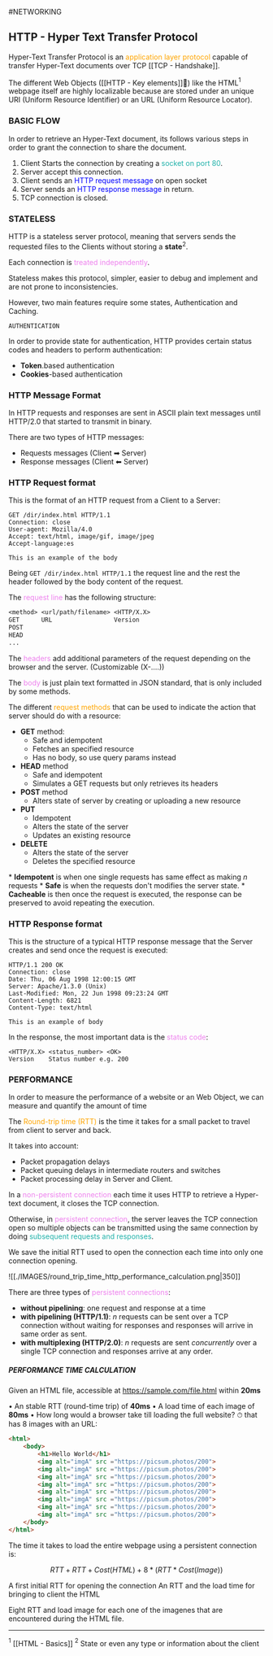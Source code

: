 #NETWORKING 

## HTTP - Hyper Text Transfer Protocol


Hyper-Text Transfer Protocol is an <span style="color:orange;">application layer protocol</span> capable of transfer Hyper-Text documents over TCP [[TCP - Handshake]]. 

The different Web Objects ([[HTTP - Key elements]]👀) like the HTML$^1$ webpage itself are highly localizable because are stored under an unique URI (Uniform  Resource Identifier) or an URL (Uniform Resource Locator). 


### BASIC FLOW

In order to retrieve an Hyper-Text document, its follows various steps in order to grant the connection to share the document. 

1. Client Starts the connection by creating a <span style="color:LIghtSeaGreen;">socket on port 80</span>.
2. Server accept this connection. 
3. Client sends an <span style="color:blue;">HTTP request message</span> on open socket
4. Server sends an <span style="color:blue;">HTTP response message</span> in return. 
5. TCP connection is closed. 

### STATELESS

HTTP is a stateless server protocol, meaning that servers sends the requested files to the Clients without storing a **state**$^2$. 

Each connection is <span style="color:Violet;">treated independently</span>. 

Stateless makes this protocol, simpler, easier to debug and implement and are not prone to inconsistencies. 

However, two main features require some states, Authentication and Caching. 

`AUTHENTICATION`

In order to provide state for authentication, HTTP provides certain status codes and headers to perform authentication: 
* **Token**.based authentication
* **Cookies**-based authentication

### HTTP Message Format

In HTTP requests and responses are sent in ASCII plain text messages until HTTP/2.0 that started to transmit in binary. 

There are two types of HTTP messages: 

* Requests messages (Client ➡ Server)
* Response messages (Client ⬅ Server)

### HTTP Request format

This is the format of an HTTP request from a Client to a Server: 

```TXT
GET /dir/index.html HTTP/1.1
Connection: close
User-agent: Mozilla/4.0
Accept: text/html, image/gif, image/jpeg
Accept-language:es

This is an example of the body
```

Being `GET /dir/index.html HTTP/1.1` the request line and the rest the header followed by the body content of the request. 

The <span style="color:violet;">request line</span> has the following structure: 

```txt
<method> <url/path/filename> <HTTP/X.X>
GET      URL                 Version    
POST
HEAD
...
```

The <span style="color:violet;">headers</span> add additional parameters of the request depending on the browser and the server. 
(Customizable (X-....))

The <span style="color:violet;">body</span> is just plain text formatted in JSON standard, that is only included by some methods. 

The different <span style="color:orange;">request methods</span> that can be used to indicate the action that server should do with a resource: 

* <span style="font-weight:bold;">GET</span> method: 
	* Safe and idempotent
	* Fetches an specified resource
	* Has no body, so use query params instead
* <span style="font-weight:bold;">HEAD</span> method
	* Safe and idempotent
	* Simulates a GET requests but only retrieves its headers
* <span style="font-weight:bold;">POST</span> method
	* Alters state of server by creating or uploading a new resource
* <span style="font-weight:bold;">PUT</span>
	* Idempotent
	* Alters the state of the server
	* Updates an existing resource
* <span style="font-weight:bold;">DELETE</span>
	* Alters the state of the server
	* Deletes the specified resource

\* **Idempotent** is when one single requests has same effect as making $n$ requests
\* **Safe** is when the requests don't modifies the server state. 
\* **Cacheable** is then once the request is executed, the response can be preserved to avoid repeating the execution. 

### HTTP Response format

This is the structure of a typical HTTP response message that the Server creates and send once the request is executed: 

```
HTTP/1.1 200 OK 
Connection: close
Date: Thu, 06 Aug 1998 12:00:15 GMT
Server: Apache/1.3.0 (Unix)
Last-Modified: Mon, 22 Jun 1998 09:23:24 GMT
Content-Length: 6821
Content-Type: text/html

This is an example of body
```

In the response, the most important data is the <span style="color:violet;">status code</span>: 

```
<HTTP/X.X> <status_number> <OK>
Version    Status number e.g. 200
```

### PERFORMANCE

In order to measure the performance of a website or an Web Object, we can measure and quantify the amount of time 

The <span style="color:orange;">Round-trip time (RTT)</span> is the time it takes for a small packet to travel from client to server and back. 

It takes into account: 
* Packet propagation delays
* Packet queuing delays in intermediate routers and switches
* Packet processing delay in Server and Client. 

In a <span style="color:violet;">non-persistent connection</span> each time it uses HTTP to retrieve a Hyper-text document, it closes the TCP connection. 

Otherwise, in <span style="color:violet;">persistent connection</span>, the server leaves the TCP connection open so multiple objects can be transmitted using the same connection by doing <span style="color:LIghtSeaGreen;">subsequent requests and responses</span>. 

We save the initial RTT used to open the connection each time into only one connection opening. 

![[./IMAGES/round_trip_time_http_performance_calculation.png|350]]

There are three types of <span style="color:violet;">persistent connections</span>: 
* **without pipelining**: one request and response at a time
* **with pipelining (HTTP/1.1)**: $n$ requests can be sent over a TCP connection without waiting for responses and responses will arrive in same order as sent. 
* **with multiplexing (HTTP/2.0)**: $n$ requests are sent *concurrently* over a single TCP connection and responses arrive at any order.

##### PERFORMANCE TIME CALCULATION

Given an HTML file, accessible at https://sample.com/file.html within
**20ms**

• An stable RTT (round-time trip) of **40ms**
• A load time of each image of **80ms**
• How long would a browser take till loading the full website? ⏱ that has 8 images with an URL: 

```HTML
<html>
	<body>
		<h1>Hello World</h1>
		<img alt="imgA" src ="https://picsum.photos/200">
		<img alt="imgA" src ="https://picsum.photos/200">
		<img alt="imgA" src ="https://picsum.photos/200">
		<img alt="imgA" src ="https://picsum.photos/200">
		<img alt="imgA" src ="https://picsum.photos/200">
		<img alt="imgA" src ="https://picsum.photos/200">
		<img alt="imgA" src ="https://picsum.photos/200">
		<img alt="imgA" src ="https://picsum.photos/200">
	</body>
</html>
```

The time it takes to load the entire webpage using a persistent connection is: 

$$RTT + RTT + Cost(HTML) + 8 * (RTT * Cost(Image))$$

A first initial RTT for opening the connection
An RTT and the load time for bringing to client the HTML 

Eight RTT and load image for each one of the imagenes that are encountered during the HTML file. 

---
$^1$ [[HTML - Basics]]
$^2$ State or even any type or information about the client